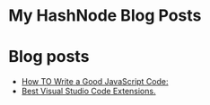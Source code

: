# My HashNode Blog Posts

# Blog posts
<!-- BLOG-POST-LIST:START -->
- [How TO Write a Good JavaScript Code:](https://blog.pratyushsawan.tech/how-to-write-a-good-javascript-code-ckdjk9ayc01v8z2s18r364f93)
- [Best Visual Studio Code Extensions.](https://blog.pratyushsawan.tech/best-visual-studio-code-extensions-ckdvjsqpf012mjas16nhn2ps4)
<!-- BLOG-POST-LIST:END -->
